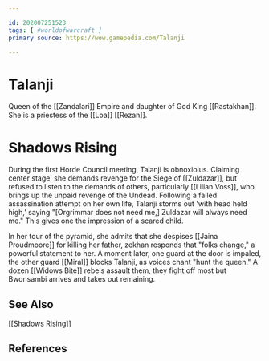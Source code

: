 ```yaml
---

id: 202007251523
tags: [ #worldofwarcraft ]
primary source: https://wow.gamepedia.com/Talanji

---
```


# Talanji
Queen of the [[Zandalari]] Empire and daughter of God King [[Rastakhan]]. She is a priestess of the [[Loa]] [[Rezan]].

# Shadows Rising
During the first Horde Council meeting, Talanji is obnoxioius. Claiming center stage, she demands revenge for the Siege of [[Zuldazar]], but refused to listen to the demands of others, particularly [[Lilian Voss]], who brings up the unpaid revenge of the Undead.
Following a failed assassination attempt on her own life, Talanji storms out 'with head held high,' saying "[Orgrimmar does not need me,] Zuldazar will always need me." This gives one the impression of a scared child.

In her tour of the pyramid, she admits that she despises [[Jaina Proudmoore]] for killing her father, zekhan responds that "folks change," a powerful statement to her. A moment later, one guard at the door is impaled, the other guard [[Miral]] blocks Talanji, as voices chant "hunt the queen." A dozen [[Widows Bite]] rebels assault them, they fight off most but Bwonsambi arrives and takes out remaining.



## See Also
[[Shadows Rising]]

## References

